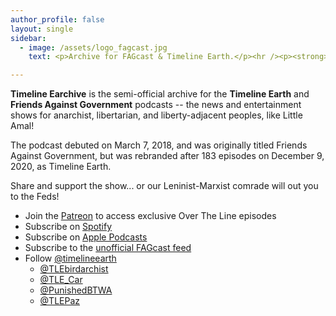```yaml
---
author_profile: false
layout: single
sidebar:
  - image: /assets/logo_fagcast.jpg
    text: <p>Archive for FAGcast & Timeline Earth.</p><hr /><p><strong>Support the show:</strong><br /><a href="https://www.patreon.com/timelineearth"><strong>Patreon</strong></a><br /><br /><strong>Website:</strong><br /><a href="https://timelineearth.org/"><strong>Official site</strong></a><br /><a href="https://timelineearth.org/shop/">Merchandise</a><br /><br /><strong>Social:</strong><br /><a href="https://twitter.com/timelineearth"><strong>@timelineearth</strong></a><br /><a href="https://twitter.com/TLEbirdarchist">@TLEbirdarchist</a><br /><a href="https://twitter.com/TLE_Car">@TLE_Car</a><br /><a href="https://twitter.com/PunishedBTWA">@PunishedBTWA</a><br /><a href="https://twitter.com/TLEPaz">@TLEPaz</a></p>

---
```


**Timeline Earchive** is the semi-official archive for the **Timeline Earth** and **Friends Against Government** podcasts -- the news and entertainment shows for anarchist, libertarian, and liberty-adjacent peoples, like Little Amal!

The podcast debuted on March 7, 2018, and was originally titled Friends Against Government, but was rebranded after 183 episodes on December 9, 2020, as Timeline Earth.

Share and support the show... or our Leninist-Marxist comrade will out you to the Feds!

* Join the [Patreon](https://patreon.com/timelineearth) to access exclusive Over The Line episodes
* Subscribe on [Spotify](https://open.spotify.com/show/2TqT6kcwVFRSAQP8BUlH58?si=288dd2d7ab93469d)
* Subscribe on [Apple Podcasts](https://podcasts.apple.com/au/podcast/timeline-earth/id1356641195)
* Subscribe to the [unofficial FAGcast feed]()
* Follow [@timelineearth](https://twitter.com/timelineearth)
	* [@TLEbirdarchist](https://twitter.com/tlebirdarchist)
	* [@TLE_Car](https://twitter.com/tle_car)
	* [@PunishedBTWA](https://twitter.com/punishedbtwa)
	* [@TLEPaz](https://twitter.com/tlepaz)
